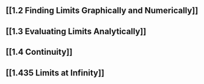## [[1.2 Finding Limits Graphically and Numerically]]

## [[1.3 Evaluating Limits Analytically]]

## [[1.4 Continuity]]

## [[1.435 Limits at Infinity]]

